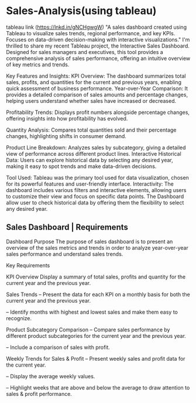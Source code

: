 # Sales-Analysis(using tableau)
tableau link (https://lnkd.in/gNCHgwgW)
"A sales dashboard created using Tableau to visualize sales trends, regional performance, and key KPIs. Focuses on data-driven decision-making with interactive visualizations."
I'm thrilled to share my recent Tableau project, the Interactive Sales Dashboard. Designed for sales managers and executives, this tool provides a comprehensive analysis of sales performance, offering an intuitive overview of key metrics and trends.

Key Features and Insights:
KPI Overview:
The dashboard summarizes total sales, profits, and quantities for the current and previous years, enabling quick assessment of business performance.
Year-over-Year Comparison:
It provides a detailed comparison of sales amounts and percentage changes, helping users understand whether sales have increased or decreased.

Profitability Trends:
Displays profit numbers alongside percentage changes, offering insights into how profitability has evolved.

Quantity Analysis:
Compares total quantities sold and their percentage changes, highlighting shifts in consumer demand.

Product Line Breakdown:
Analyzes sales by subcategory, giving a detailed view of performance across different product lines.
Interactive Historical Data:
Users can explore historical data by selecting any desired year, making it easy to spot trends and make data-driven decisions.

Tool Used: Tableau was the primary tool used for data visualization, chosen for its powerful features and user-friendly interface.
Interactivity: The dashboard includes various filters and interactive elements, allowing users to customize their view and focus on specific data points.
The Dashboard allow user to check historical data by offering them the flexibility to select any desired year.


## Sales Dashboard | Requirements
Dashboard Purpose
The purpose of sales dashboard is to present an overview of the sales metrics and trends in order to analyze year-over-year sales performance and understand sales trends.

Key Requirements

KPI Overview
Display a summary of total sales, profits and quantity for the current year and the previous year.

Sales Trends
 – Present the data for each KPI on a monthly basis for both the current year and the previous year.

 – Identify months with highest and lowest sales and make them easy to recognize.

Product Subcategory Comparison
 – Compare sales performance by different product subcategories for the current year and the previous year.

 – Include a comparison of sales with profit.

Weekly Trends for Sales & Profit
 – Present weekly sales and profit data for the current year.

 – Display the average weekly values.


 – Highlight weeks that are above and below the average to draw attention to sales & profit performance.

